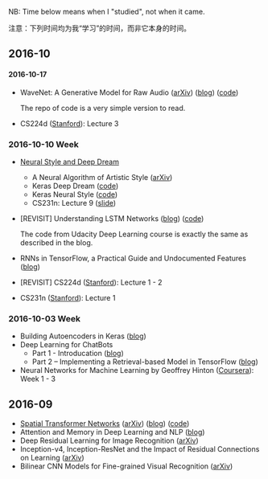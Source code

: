 NB: Time below means when I "studied", not when it came.

注意：下列时间均为我“学习”的时间，而非它本身的时间。

## 2016-10

#### 2016-10-17
* WaveNet: A Generative Model for Raw Audio ([arXiv](https://arxiv.org/abs/1609.03499)) ([blog](https://deepmind.com/blog/wavenet-generative-model-raw-audio/)) ([code](https://github.com/usernaamee/keras-wavenet))

  The repo of code is a very simple version to read.

* CS224d ([Stanford](http://cs224d.stanford.edu/syllabus.html)): Lecture 3

### 2016-10-10 Week
* [Neural Style and Deep Dream](notes/neural-style-deep-dream.md)
  * A Neural Algorithm of Artistic Style ([arXiv](https://arxiv.org/abs/1508.06576))
  * Keras Deep Dream ([code](https://github.com/fchollet/keras/blob/master/examples/deep_dream.py))
  * Keras Neural Style ([code](https://github.com/fchollet/keras/blob/master/examples/neural_style_transfer.py))
  * CS231n: Lecture 9 ([slide](http://vision.stanford.edu/teaching/cs231n/slides/winter1516_lecture9.pdf))

* [REVISIT] Understanding LSTM Networks ([blog](http://colah.github.io/posts/2015-08-Understanding-LSTMs/)) ([code](https://github.com/tensorflow/tensorflow/blob/master/tensorflow/examples/udacity/6_lstm.ipynb))

  The code from Udacity Deep Learning course is exactly the same as described in the blog.

* RNNs in TensorFlow, a Practical Guide and Undocumented Features ([blog](http://www.wildml.com/2016/08/rnns-in-tensorflow-a-practical-guide-and-undocumented-features/))
* [REVISIT] CS224d ([Stanford](http://cs224d.stanford.edu/syllabus.html)): Lecture 1 - 2
* CS231n ([Stanford](http://vision.stanford.edu/teaching/cs231n/syllabus.html)): Lecture 1

### 2016-10-03 Week
* Building Autoencoders in Keras ([blog](https://blog.keras.io/building-autoencoders-in-keras.html))
* Deep Learning for ChatBots
  * Part 1 - Introducation ([blog](http://www.wildml.com/2016/04/deep-learning-for-chatbots-part-1-introduction/))
  * Part 2 – Implementing a Retrieval-based Model in TensorFlow ([blog](http://www.wildml.com/2016/07/deep-learning-for-chatbots-2-retrieval-based-model-tensorflow/))
* Neural Networks for Machine Learning by Geoffrey Hinton ([Coursera](https://www.coursera.org/learn/neural-networks/)): Week 1 - 3

## 2016-09
* [Spatial Transformer Networks](notes\spatial-transformer-network.md) ([arXiv](https://arxiv.org/abs/1506.02025)) ([blog](http://torch.ch/blog/2015/09/07/spatial_transformers.html)) ([code](https://github.com/tensorflow/models/tree/master/transformer))
* Attention and Memory in Deep Learning and NLP ([blog](http://www.wildml.com/2016/01/attention-and-memory-in-deep-learning-and-nlp/))
* Deep Residual Learning for Image Recognition ([arXiv](http://arxiv.org/abs/1512.03385))
* Inception-v4, Inception-ResNet and the Impact of Residual Connections on Learning ([arXiv](https://arxiv.org/abs/1602.07261))
* Bilinear CNN Models for Fine-grained Visual Recognition ([arXiv](https://arxiv.org/abs/1504.07889))
